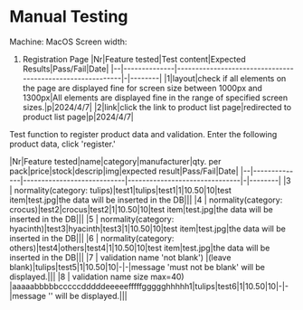 # Manual Testing

Machine: MacOS
Screen width:

1. Registration Page
|Nr|Feature tested|Test content|Expected Results|Pass/Fail|Date|
|--|--------------|-----------------------------------------------------------|-|--------|
|1|layout|check if all elements on the page are displayed fine for screen size between 1000px and 1300px|All elements are displayed fine in the range of specified screen sizes.|p|2024/4/7|
|2|link|click the link to product list page|redirected to product list page|p|2024/4/7|


Test function to register product data and validation.
Enter the following product data, click 'register.'

|Nr|Feature tested|name|category|manufacturer|qty. per pack|price|stock|descrip|img|expected result|Pass/Fail|Date|
|--|--------------|----------------------------|-------------------------------|-|--------|
|3 | normality(category: tulips)|test1|tulips|test1|1|10.50|10|test item|test.jpg|the data will be inserted in the DB|||
|4 | normality(category: crocus)|test2|crocus|test2|1|10.50|10|test item|test.jpg|the data will be inserted in the DB|||
|5 | normality(category: hyacinth)|test3|hyacinth|test3|1|10.50|10|test item|test.jpg|the data will be inserted in the DB|||
|6 | normality(category: others)|test4|others|test4|1|10.50|10|test item|test.jpg|the data will be inserted in the DB|||
|7 | validation name 'not blank') |(leave blank)|tulips|test5|1|10.50|10|-|-|message 'must not be blank' will be displayed.|||
|8 | validation name size max=40) |aaaaabbbbbcccccdddddeeeeefffffggggghhhhh1|tulips|test6|1|10.50|10|-|-|message '' will be displayed.|||